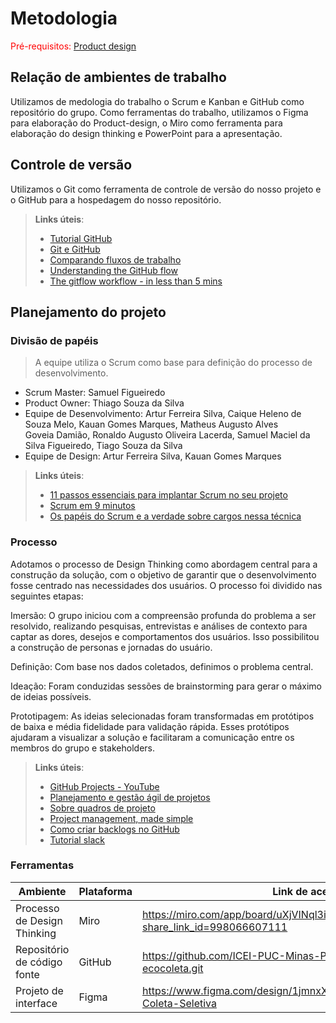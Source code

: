 
# Metodologia

<span style="color:red">Pré-requisitos: <a href="03-Product-design.md"> Product design</a></span>

## Relação de ambientes de trabalho

Utilizamos de medologia do trabalho o Scrum e Kanban e GitHub como repositório do grupo. Como ferramentas do trabalho, utilizamos o Figma para elaboração do Product-design, o Miro como ferramenta para elaboração do design thinking e PowerPoint para a apresentação. 

## Controle de versão

Utilizamos o Git como ferramenta de controle de versão do nosso projeto e o GitHub para a hospedagem do nosso repositório. 

> **Links úteis**:
> - [Tutorial GitHub](https://guides.github.com/activities/hello-world/)
> - [Git e GitHub](https://www.youtube.com/playlist?list=PLHz_AreHm4dm7ZULPAmadvNhH6vk9oNZA)
> - [Comparando fluxos de trabalho](https://www.atlassian.com/br/git/tutorials/comparing-workflows)
> - [Understanding the GitHub flow](https://guides.github.com/introduction/flow/)
> - [The gitflow workflow - in less than 5 mins](https://www.youtube.com/watch?v=1SXpE08hvGs)

## Planejamento do projeto

###  Divisão de papéis

> A equipe utiliza o Scrum como base para definição do processo de desenvolvimento.

- Scrum Master: Samuel Figueiredo 
- Product Owner: Thiago Souza da Silva
- Equipe de Desenvolvimento: Artur Ferreira Silva, Caique Heleno de Souza Melo, Kauan Gomes Marques, Matheus Augusto Alves Goveia Damião, Ronaldo Augusto Oliveira Lacerda, Samuel Maciel da Silva Figueiredo, Tiago Souza da Silva
- Equipe de Design: Artur Ferreira Silva, Kauan Gomes Marques

> **Links úteis**:
> - [11 passos essenciais para implantar Scrum no seu projeto](https://mindmaster.com.br/scrum-11-passos/)
> - [Scrum em 9 minutos](https://www.youtube.com/watch?v=XfvQWnRgxG0)
> - [Os papéis do Scrum e a verdade sobre cargos nessa técnica](https://www.atlassian.com/br/agile/scrum/roles)

### Processo

Adotamos o processo de Design Thinking como abordagem central para a construção da solução, com o objetivo de garantir que o desenvolvimento fosse centrado nas necessidades dos usuários. O processo foi dividido nas seguintes etapas:

Imersão:
O grupo iniciou com a compreensão profunda do problema a ser resolvido, realizando pesquisas, entrevistas e análises de contexto para captar as dores, desejos e comportamentos dos usuários. Isso possibilitou a construção de personas e jornadas do usuário.

Definição:
Com base nos dados coletados, definimos o problema central.

Ideação:
Foram conduzidas sessões de brainstorming para gerar o máximo de ideias possíveis.

Prototipagem:
As ideias selecionadas foram transformadas em protótipos de baixa e média fidelidade para validação rápida. Esses protótipos ajudaram a visualizar a solução e facilitaram a comunicação entre os membros do grupo e stakeholders.
 
> **Links úteis**:
> - [GitHub Projects - YouTube](https://www.youtube.com/playlist?list=PLiO7XHcmTsldZR93nkTFmmWbCEVF_8F5H)
> - [Planejamento e gestão ágil de projetos](https://pucminas.instructure.com/courses/87878/pages/unidade-2-tema-2-utilizacao-de-ferramentas-para-controle-de-versoes-de-software)
> - [Sobre quadros de projeto](https://docs.github.com/pt/issues/organizing-your-work-with-project-boards/managing-project-boards/about-project-boards)
> - [Project management, made simple](https://github.com/features/project-management/)
> - [Como criar backlogs no GitHub](https://www.youtube.com/watch?v=RXEy6CFu9Hk)
> - [Tutorial slack](https://slack.com/intl/en-br/)

### Ferramentas


| Ambiente                            | Plataforma                         | Link de acesso                       |
|-------------------------------------|------------------------------------|--------------------------------------|
| Processo de Design Thinking         | Miro                               | https://miro.com/app/board/uXjVINql3iI=/?share_link_id=998066607111
| Repositório de código fonte         | GitHub                             | https://github.com/ICEI-PUC-Minas-PBE-ADS-SI/2025-1-p1-tiaw-ecocoleta.git        
| Projeto de interface                | Figma                              | https://www.figma.com/design/1jmnxX0XPitAI3vsnKt4DY/Wireframe-Coleta-Seletiva
